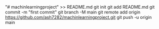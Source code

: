 "# machinlearningproject" >> README.md
git init
git add README.md
git commit -m "first commit"
git branch -M main
git remote add origin https://github.com/ash7282/machinlearningproject.git
git push -u origin main